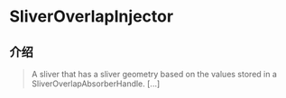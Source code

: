 # SliverOverlapInjector

## 介绍

> A sliver that has a sliver geometry based on the values stored in a SliverOverlapAbsorberHandle. [...]

